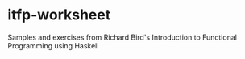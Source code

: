itfp-worksheet
==============

Samples and exercises from Richard Bird's Introduction to Functional Programming using Haskell 
